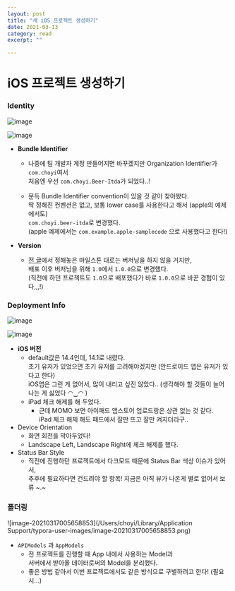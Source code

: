 ```yaml
---
layout: post
title: "새 iOS 프로젝트 생성하기" 
date: 2021-03-13
category: read 
excerpt: ""

---
```


# iOS 프로젝트 생성하기

### Identity

![image](https://user-images.githubusercontent.com/28949235/111332913-88f6a480-86b5-11eb-8528-9699bb43ac14.png)

![image](https://user-images.githubusercontent.com/28949235/111334527-f8b95f00-86b6-11eb-88c8-f34178d5e782.png)

* **Bundle Identifier**

  * 나중에 팀 개발자 계정 만들어지면 바꾸겠지만 Organization Identifier가 `com.choyi`여서  
    처음엔 우선 `com.choyi.Beer-Itda`가 되었다..!

  * 문득 Bundle Identifier convention이 있을 것 같아 찾아봤다.  
    딱 정해진 컨벤션은 없고, 보통 lower case를 사용한다고 해서 (apple의 예제에서도)  
    `com.choyi.beer-itda`로 변경했다.  
    (apple 예제에서는 `com.example.apple-samplecode` 으로 사용했다고 한다!)

* **Version**
  * [전 글](https://iamcho2.github.io/2021/03/13/beer-itda-setting)에서 정해놓은 마일스톤 대로는 버저닝을 하지 않을 거지만,  
    배포 이후 버저닝을 위해 `1.0`에서 `1.0.0`으로 변경했다.  
    (직전에 하던 프로젝트도 `1.0`으로 배포했다가 바로 `1.0.0`으로 바꾼 경험이 있다,,,!)


### Deployment Info

![image](https://user-images.githubusercontent.com/28949235/111335985-2ce14f80-86b8-11eb-94af-fa6c71013708.png)

![image](https://user-images.githubusercontent.com/28949235/111335899-1935e900-86b8-11eb-9b0a-c946a015b13b.png)

* **iOS 버전**
  * default값은 14.4인데, 14.1로 내렸다.  
    초기 유저가 있었으면 초기 유저를 고려해야겠지만 (안드로이드 앱은 유저가 있다고 한다)  
    iOS앱은 그런 게 없어서, 많이 내리고 싶진 않았다.. (생각해야 할 것들이 늘어나는 게 싫었다  ◠‿◠ )
  * iPad 체크 해제를 해 두었다.
    * 근데 MOMO 보면 아이패드 앱스토어 업로드랑은 상관 없는 것 같다.  
      iPad 체크 해제 해도 패드에서 잘만 뜨고 잘만 켜지더라구..
* Device Orientation
  * 화면 회전을 막아두었다!
  * Landscape Left, Landscape Right에 체크 해제를 했다.
* Status Bar Style
  * 직전에 진행하던 프로젝트에서 다크모드 때문에 Status Bar 색상 이슈가 있어서,  
    추후에 필요하다면 건드려야 할 항목! 지금은 아직 뷰가 나온게 별로 없어서 보류 ~.~

### 폴더링

![image-20210317005658853](/Users/choyi/Library/Application Support/typora-user-images/image-20210317005658853.png)

* `APIModels` 과 `AppModels`
  * 전 프로젝트를 진행할 때 App 내에서 사용하는 Model과  
    서버에서 받아올 데이터로써의 Model을 분리했다.
  * 좋은 방법 같아서 이번 프로젝트에서도 같은 방식으로 구별하려고 한다!  (필요 시...)
